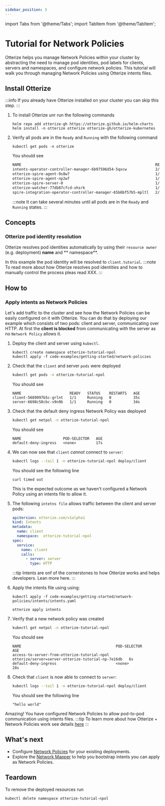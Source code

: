 ```yaml
---
sidebar_position: 3
---
```

import Tabs from '@theme/Tabs';
import TabItem from '@theme/TabItem';

# Tutorial for Network Policies

Otterize helps you manage Network Policies within your cluster by abstracting the need to manage
pod identities, pod labels for clients, servers and namespaces, and configure network policies.
This tutorial will walk you through managing Network Policies using Otterize intents files.

## Install Otterize

:::info
If you already have Otterize installed on your cluster you can skip this step.
:::

1. To install Otterize unr run the following commands
   ```shell
   helm repo add otterize-gh https://otterize.github.io/helm-charts
   helm install -n otterize otterize otterize-gh/otterize-kubernetes
   ```
2. Verify all pods are in the `Ready` and `Running` with the following command
   ```
   kubectl get pods -n otterize
   ```
   You should see
   ```bash
   NAME                                                             READY   STATUS    RESTARTS      AGE
   intents-operator-controller-manager-6b97596d54-5qxcw             2/2     Running   0             53s
   otterize-spire-agent-9s8w7                                       1/1     Running   0             54s
   otterize-spire-agent-np2wf                                       1/1     Running   1 (33s ago)   54s
   otterize-spire-server-0                                          1/1     Running   0             53s
   otterize-watcher-77db87cfcd-xhsrk                                1/1     Running   0             53s
   spire-integration-operator-controller-manager-65b8bf57b5-mpltl   2/2     Running   0             53s
   ```
   :::note
   It can take several minutes until all pods are in the `Ready` and `Running` states.
   :::

## Concepts

### Otterize pod identity resolution

Otterize resolves pod identities automatically by using their `resource owner` (e.g. deployment) **name** and **
namespace**.

In this example the pod identity will be resolved to `client.tutorial`.
:::note
To read more about how Otterize resolves pod identities and how to manually control the process pleas read XXX.
:::

## How to

### Apply intents as Network Policies

Let's add traffic to the cluster and see how the Network Policies can be easily configured on it with Otterize.
You can do that by deploying our example which consists of two pods: client and server,
communicating over HTTP. At first the **client is blocked** from communicating with the server as no `Network Policy`
allows
it.

1. Deploy the client and server using `kubectl`.

   ```shell
   kubectl create namespace otterize-tutorial-npol
   kubectl apply -f code-examples/getting-started/network-policies
   ```
2. Check that the `client` and server `pods` were deployed
   ```bash
   kubectl get pods -n otterize-tutorial-npol
   ```
   You should see
   ```
   NAME                      READY   STATUS    RESTARTS   AGE
   client-5689997b5c-grlnt   1/1     Running   0          35s
   server-6698c58cbc-v9n9b   1/1     Running   0          34s
   ```
3. Check that the default deny ingress Network Policy was deployed
   ```bash
   kubectl get netpol -n otterize-tutorial-npol
   ```
   You should see
   ```
   NAME                   POD-SELECTOR   AGE
   default-deny-ingress   <none>         17s
   ```
4. We can now see that `client` _cannot_ connect to `server`:
   ```bash
   kubectl logs --tail 1 -n otterize-tutorial-npol deploy/client
   ```
   You should see the following line
   ```
   curl timed out
   ```
   This is the expected outcome as we haven't configured a Network Policy using an intents file to allow it.
5. The following `intetns file` allows traffic between the client and server pods:
   ```yaml
   apiVersion: otterize.com/v1alpha1
   kind: Intents
   metadata:
     name: client
     namespace:  otterize-tutorial-npol
   spec:
     service:
       name: client
       calls:
         - server: server
           type: HTTP
   ```
   :::tip
   Intents are onf of the cornerstones to how Otterize works and helps developers. Lean more here.
   :::
6. Apply the intents file using using:
   <Tabs>
   <TabItem value="kubectl" label="Kubectl" default>

   ```shell
   kubectl apply -f code-examples/getting-started/network-policies/intents/intents.yaml
   ```
     </TabItem>
     <TabItem value="otterize" label="Otterize">

   ```shell
   otterize apply intents
   ```
     </TabItem>
   </Tabs>

7. Verify that a new network policy was created
   ```bash
   kubectl get netpol -n otterize-tutorial-npol
   ```
   You should see
   ```
   NAME                                           POD-SELECTOR                                         AGE
   access-to-server-from-otterize-tutorial-npol   otterize/server=server-otterize-tutorial-np-7e16db   6s
   default-deny-ingress                           <none>                                               28s
   ```
   
8. Check that `client` is now able to connect to `server`:
   ```bash
   kubectl logs --tail 1 -n otterize-tutorial-npol deploy/client
   ```

   You should see the following line

   ```
   "hello world"
   ```

Amazing! You have configured Network Policies to allow pod-to-pod communication using intents files.
:::tip
To learn more about how Otterize + Network Policies work see
details [here](/documentation/intents-operator/network-policies/in-depth)
:::

## What's next

<!-- [Intents Operator](/documentation/intents-operator): -->

- Configure [Network Policies](/documentation/intents-operator/network-policies) for your existing deployments.
- Explore the [Network Mapper](/documentation/getting-started/network-mapper) to help you bootstrap intents you can
  apply as Network Policies.

## Teardown
To remove the deployed resources run
```bash
kubectl delete namespace otterize-tutorial-npol
```
